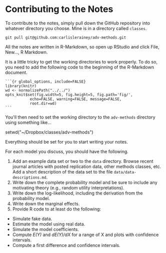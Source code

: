# Contributing to the Notes

To contribute to the notes, simply pull down the GitHub repository into whatever directory you choose. Mine is in a directory called `classes`.

    git pull git@github.com:carlislerainey/adv-methods.git
    
All the notes are written in R-Markdown, so open up RStudio and click File, New..., R Markdown.

It is a little tricky to get the working directories to work properly. To do so, you need to add the following code to the beginning of the R-Markdown document.

    ```{r global_options, include=FALSE}
    library(knitr)
    wd <- normalizePath("../../")
    opts_knit$set(fig.width=5, fig.height=5, fig.path='fig/',
               echo=FALSE, warning=FALSE, message=FALSE,
               root.dir=wd)
    ```
    
You'll then need to set the working directory to the `adv-methods` directory using something like...

   setwd("~/Dropbox/classes/adv-methods")
   
Everything should be set for you to start writing your notes.

For each model you discuss, you should have the following.

1. Add an example data set or two to the `data` directory. Browse recent journal articles with posted replication data, other methods classes, etc. Add a short description of the data set to the file `data/data-descriptions.md`.
2. Write down the complete probability model and be sure to include any motivating theory (e.g., random utility interpretations).
3. Write down the log-likelihood, including the derivation from the probability model.
4. Write down the marginal effects.
5. Provide R code to at least do the following:
  * Simulate fake data.
  * Estimate the model using real data.
  * Simulate the model coefficients.
  * Compute *E(Y)* and *dE(Y)/dX* for a range of X and plots with confidence intervals.
  * Compute a first difference and confidence intervals.